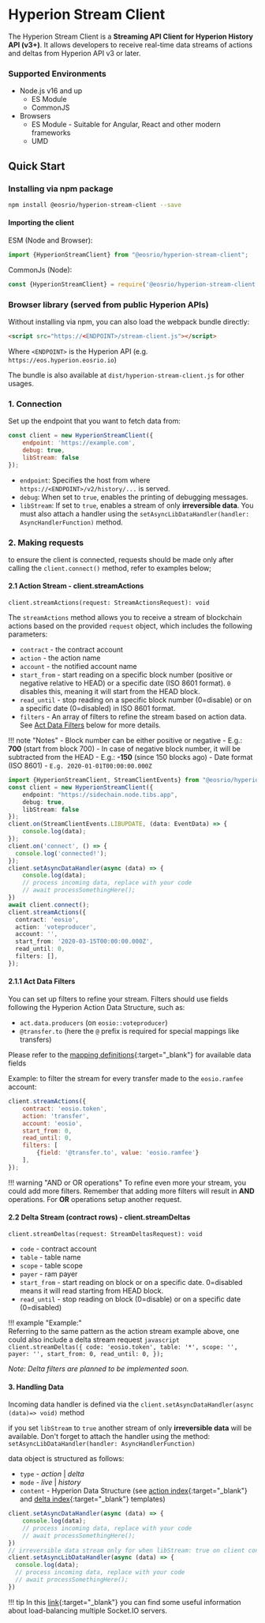 # Hyperion Stream Client

The Hyperion Stream Client is a **Streaming API Client for Hyperion History API (v3+)**. 
It allows developers to receive real-time data streams of actions and deltas from Hyperion API v3 or later.

### Supported Environments

- Node.js v16 and up
    - ES Module
    - CommonJS
- Browsers
    - ES Module - Suitable for Angular, React and other modern frameworks
    - UMD

## Quick Start

### Installing via npm package

```bash
npm install @eosrio/hyperion-stream-client --save
```

#### Importing the client

ESM (Node and Browser):
```typescript
import {HyperionStreamClient} from "@eosrio/hyperion-stream-client";
```

CommonJs (Node):
```javascript
const {HyperionStreamClient} = require('@eosrio/hyperion-stream-client');
```

### Browser library (served from public Hyperion APIs)

Without installing via npm, you can also load the webpack bundle directly:

```html
<script src="https://<ENDPOINT>/stream-client.js"></script>
```

Where `<ENDPOINT>` is the Hyperion API (e.g. `https://eos.hyperion.eosrio.io`)

The bundle is also available at `dist/hyperion-stream-client.js` for other usages.

### 1. Connection

Set up the endpoint that you want to fetch data from:

```javascript
const client = new HyperionStreamClient({
    endpoint: 'https://example.com',
    debug: true,
    libStream: false
});
```

- `endpoint`: Specifies the host from where `https://<ENDPOINT>/v2/history/...` is served.
- `debug`: When set to `true`, enables the printing of debugging messages.
- `libStream`: If set to `true`, enables a stream of only **irreversible data**. You must also attach a handler using the `setAsyncLibDataHandler(handler: AsyncHandlerFunction)` method.

### 2. Making requests

to ensure the client is connected, requests should be made only after calling the `client.connect()` method, refer to examples
below;

#### 2.1 Action Stream - client.streamActions

`client.streamActions(request: StreamActionsRequest): void`

The `streamActions` method allows you to receive a stream of blockchain actions based on the provided `request` object, which includes the following parameters:

- `contract` - the contract account
- `action` - the action name
- `account` - the notified account name
- `start_from` - start reading on a specific block number (positive or negative relative to HEAD) or a specific date (ISO 8601 format). `0` disables this, meaning it will start from the HEAD block.
- `read_until` - stop reading on a specific block number (0=disable) or on a specific date (0=disabled) in ISO 8601 format.
- `filters` - An array of filters to refine the stream based on action data. See [Act Data Filters](#data-filters) below for more details.

!!! note "Notes"
    - Block number can be either positive or negative - E.g.: **700** (start from block 700)
    - In case of negative block number, it will be subtracted from the HEAD - E.g.: **-150** (since 150 blocks ago)
    - Date format (ISO 8601) - `E.g. 2020-01-01T00:00:00.000Z`
  
```typescript
import {HyperionStreamClient, StreamClientEvents} from "@eosrio/hyperion-stream-client";
const client = new HyperionStreamClient({
    endpoint: "https://sidechain.node.tibs.app",
    debug: true,
    libStream: false
});
client.on(StreamClientEvents.LIBUPDATE, (data: EventData) => {
    console.log(data);
});
client.on('connect', () => {
  console.log('connected!');
});
client.setAsyncDataHandler(async (data) => {
    console.log(data);
    // process incoming data, replace with your code
    // await processSomethingHere();
})
await client.connect();
client.streamActions({
  contract: 'eosio',
  action: 'voteproducer',
  account: '',
  start_from: '2020-03-15T00:00:00.000Z',
  read_until: 0,
  filters: [],
});
```
<a id='data-filters'></a>
#### 2.1.1 Act Data Filters

You can set up filters to refine your stream. Filters should use fields following the Hyperion Action Data Structure,
such as:

- `act.data.producers` (on `eosio::voteproducer`)
- `@transfer.to` (here the `@` prefix is required for special mappings like transfers)

Please refer to
the [mapping definitions](https://github.com/eosrio/Hyperion-History-API/blob/main/definitions/index-templates.ts){:target="_blank"} for available data fields

Example: to filter the stream for
every transfer made to the `eosio.ramfee` account:

```javascript
client.streamActions({
    contract: 'eosio.token',
    action: 'transfer',
    account: 'eosio',
    start_from: 0,
    read_until: 0,
    filters: [
        {field: '@transfer.to', value: 'eosio.ramfee'}
    ],
});
``` 

!!! warning "AND or OR operations"
    To refine even more your stream, you could add more filters. Remember that adding more filters will result in **AND** operations. For **OR** operations setup another request.

#### 2.2 Delta Stream (contract rows) - client.streamDeltas

`client.streamDeltas(request: StreamDeltasRequest): void`

- `code` - contract account
- `table` - table name
- `scope` - table scope
- `payer` - ram payer
- `start_from` - start reading on block or on a specific date. 0=disabled means it will read starting from HEAD block.
- `read_until` - stop reading on block  (0=disable) or on a specific date (0=disabled)

!!! example "Example:"  
    Referring to the same pattern as the action stream example above, one could also include a delta stream request
    ```javascript
    client.streamDeltas({
        code: 'eosio.token',
        table: '*',
        scope: '',
        payer: '',
        start_from: 0,
        read_until: 0,
    });
    ``` 

_Note: Delta filters are planned to be implemented soon._

#### 3. Handling Data

Incoming data handler is defined via the `client.setAsyncDataHandler(async (data)=> void)` method

if you set `libStream` to `true` another stream of only **irreversible data** will be available.
Don't forget to attach the handler using the method: `setAsyncLibDataHandler(handler: AsyncHandlerFunction)`

data object is structured as follows:

- `type` - _action_ | _delta_
- `mode` - _live_ | _history_
- `content` - Hyperion Data Structure (see [action index](https://github.com/eosrio/Hyperion-History-API/blob/main/definitions/index-templates.ts#L53){:target="_blank"}
  and [delta index](https://github.com/eosrio/Hyperion-History-API/blob/main/definitions/index-templates.ts#L212){:target="_blank"}
  templates)

```javascript
client.setAsyncDataHandler(async (data) => {
    console.log(data);
    // process incoming data, replace with your code
    // await processSomethingHere();
})
// irreversible data stream only for when libStream: true on client connection setup
client.setAsyncLibDataHandler(async (data) => {
  console.log(data);
  // process incoming data, replace with your code
  // await processSomethingHere();
})
```

!!! tip
    In this [link](https://socket.io/docs/v4/using-multiple-nodes/#NginX-configuration){:target="_blank"} you can find some useful information about load-balancing multiple Socket.IO servers.
